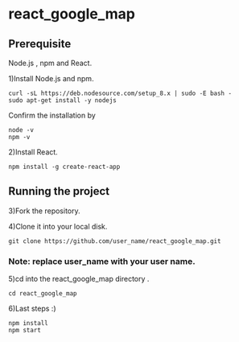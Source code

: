 # react_google_map

## Prerequisite
Node.js , npm and React.

1)Install Node.js and npm.
```
curl -sL https://deb.nodesource.com/setup_8.x | sudo -E bash -
sudo apt-get install -y nodejs
```
Confirm the installation by
```
node -v
npm -v
```
2)Install React.
```
npm install -g create-react-app
```
## Running the project
3)Fork the repository.

4)Clone it into your local disk.
```
git clone https://github.com/user_name/react_google_map.git
```
### Note: replace user_name with your user name. 

5)cd into the react_google_map directory .
```
cd react_google_map
```

6)Last steps :)
```
npm install 
npm start
```



